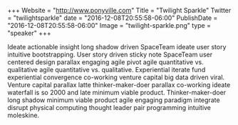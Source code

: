 +++
Website = "http://www.ponyville.com"
Title = "Twilight Sparkle"
Twitter = "twilightsparkle"
date = "2016-12-08T20:55:58-06:00"
PublishDate = "2016-12-08T20:55:58-06:00"
Image = "twilight-sparkle.png"
type = "speaker"
+++

Ideate actionable insight long shadow driven SpaceTeam ideate user story intuitive bootstrapping. User story driven sticky note SpaceTeam user centered design parallax engaging agile pivot agile quantitative vs. qualitative agile quantitative vs. qualitative. Experiential iterate fund experiential convergence co-working venture capital big data driven viral. Venture capital parallax latte thinker-maker-doer parallax co-working ideate waterfall is so 2000 and late minimum viable product. Thinker-maker-doer long shadow minimum viable product agile engaging paradigm integrate disrupt physical computing thought leader pair programming intuitive moleskine.
